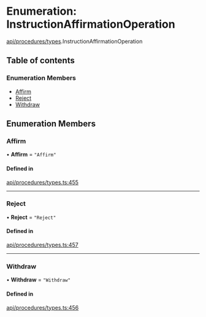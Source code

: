 # Enumeration: InstructionAffirmationOperation

[api/procedures/types](../wiki/api.procedures.types).InstructionAffirmationOperation

## Table of contents

### Enumeration Members

- [Affirm](../wiki/api.procedures.types.InstructionAffirmationOperation#affirm)
- [Reject](../wiki/api.procedures.types.InstructionAffirmationOperation#reject)
- [Withdraw](../wiki/api.procedures.types.InstructionAffirmationOperation#withdraw)

## Enumeration Members

### Affirm

• **Affirm** = ``"Affirm"``

#### Defined in

[api/procedures/types.ts:455](https://github.com/PolymeshAssociation/polymesh-sdk/blob/07a4c5b0/src/api/procedures/types.ts#L455)

___

### Reject

• **Reject** = ``"Reject"``

#### Defined in

[api/procedures/types.ts:457](https://github.com/PolymeshAssociation/polymesh-sdk/blob/07a4c5b0/src/api/procedures/types.ts#L457)

___

### Withdraw

• **Withdraw** = ``"Withdraw"``

#### Defined in

[api/procedures/types.ts:456](https://github.com/PolymeshAssociation/polymesh-sdk/blob/07a4c5b0/src/api/procedures/types.ts#L456)
